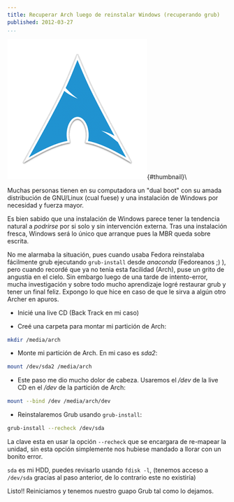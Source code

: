 ```yaml
---
title: Recuperar Arch luego de reinstalar Windows (recuperando grub)
published: 2012-03-27
...
```


![](/img/arch/thumbnail.png){#thumbnail}\

Muchas personas tienen en su computadora un "dual boot" con su amada
distribución de GNU/Linux (cual fuese) y una instalación de Windows por
necesidad y fuerza mayor.

Es bien sabido que una instalación de Windows parece tener la tendencia natural
a *podrirse* por si solo y sin intervención externa. Tras una instalación
fresca, Windows será lo único que arranque pues la MBR queda sobre escrita.

No me alarmaba la situación, pues cuando usaba Fedora reinstalaba fácilmente
grub ejecutando `grub-install` desde *anaconda* (Fedoreanos ;) ), pero cuando
recordé que ya no tenia esta facilidad (Arch), puse un grito de angustia en el
cielo. Sin embargo luego de una tarde de intento-error, mucha investigación y
sobre todo mucho aprendizaje logré restaurar grub y tener un final feliz.
Expongo lo que hice en caso de que le sirva a algún otro Archer en apuros.

<!--more-->

* Inicié una live CD (Back Track en mi caso)

* Creé una carpeta para montar mi partición de Arch:

```sh
mkdir /media/arch
```

* Monte mi partición de Arch. En mi caso es *sda2*:

```sh
mount /dev/sda2 /media/arch
```

* Este paso me dio mucho dolor de cabeza. Usaremos el */dev* de la live CD en el
  */dev* de la partición de Arch:


```sh
mount --bind /dev /media/arch/dev
```


* Reinstalaremos Grub usando `grub-install`:

```sh
grub-install --recheck /dev/sda
```

La clave esta en usar la opción `--recheck` que se encargara de re-mapear la
unidad, sin esta opción simplemente nos hubiese mandado a llorar con un bonito
error.

`sda` es mi HDD, puedes revisarlo usando `fdisk -l`, (tenemos acceso a
`/dev/sda` gracias al paso anterior, de lo contrario este no existiría)


Listo!! Reiniciamos y tenemos nuestro guapo Grub tal como lo dejamos.
